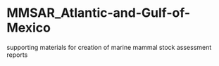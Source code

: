 # MMSAR_Atlantic-and-Gulf-of-Mexico
supporting materials for creation of marine mammal stock assessment reports
